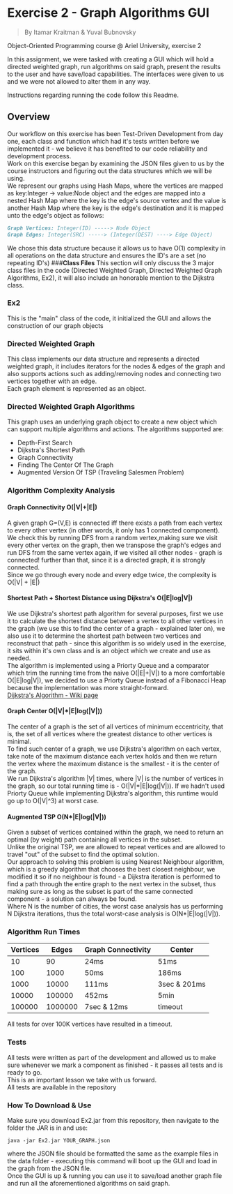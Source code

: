 # **Exercise 2 - Graph Algorithms GUI**
>By Itamar Kraitman & Yuval Bubnovsky

Object-Oriented Programming course @ Ariel University, exercise 2

In this assignment, we were tasked with creating a GUI which will hold a directed weighted graph, run algorithms on said graph, present the results to the user and have save/load capabilities.
The interfaces were given to us and we were not allowed to alter them in any way.

Instructions regarding running the code follow this Readme.

## **Overview**
Our workflow on this exercise has been Test-Driven Development from day one, each class and function which had it's tests written before we implemented it - we believe it has benefited to our code reliability and development process.
<br> Work on this exercise began by examining the JSON files given to us by the course instructors and figuring out the data structures which we will be using.
<br> We represent our graphs using Hash Maps, where the vertices are mapped as key:Integer -> value:Node object and the edges are mapped into a nested Hash Map where the key is the edge's source vertex and the value is another Hash Map where the key is the edge's destination and it is mapped unto the edge's object as follows:<br>
```markdown
Graph Vertices: Integer(ID) -----> Node Object
Graph Edges: Integer(SRC) -----> (Integer(DEST) ----> Edge Object)
```
We chose this data structure because it allows us to have O(1) complexity in all operations on the data structure and ensures the ID's are a set (no repeating ID's)
###**Class Files**
This section will only discuss the 3 major class files in the code (Directed Weighted Graph, Directed Weighted Graph Algorithms, Ex2), it will also include an honorable mention to the Dijkstra class.
### Ex2
This is the "main" class of the code, it initialized the GUI and allows the construction of our graph objects
### Directed Weighted Graph
This class implements our data structure and represents a directed weighted graph, it includes iterators for the nodes & edges of the graph and also supports actions such as adding/removing nodes and connecting two vertices together with an edge.<br>
Each graph element is represented as an object.
### Directed Weighted Graph Algorithms
This graph uses an underlying graph object to create a new object which can support multiple algorithms and actions. The algorithms supported are:<br>
* Depth-First Search
* Dijkstra's Shortest Path
* Graph Connectivity
* Finding The Center Of The Graph
* Augmented Version Of TSP (Traveling Salesmen Problem)

### Algorithm Complexity Analysis

#### Graph Connectivity O(|V|+|E|)
A given graph G=(V,E) is connected iff there exists a path from each vertex to every other vertex (in other words, it only has 1 connected component). <br>We check this by running DFS from a random vertex,making sure we visit every other vertex on the graph, then we transpose the graph's edges and run DFS from the same vertex again, if we visited all other nodes - graph is connected! further than that, since it is a directed graph, it is strongly connected.<br>
Since we go through every node and every edge twice, the complexity is O(|V| + |E|)

#### Shortest Path + Shortest Distance using Dijkstra's O(|E|log|V|)
We use Dijkstra's shortest path algorithm for several purposes, first we use it to calculate the shortest distance between a vertex to all other vertices in the graph (we use this to find the center of a graph - explained later on), we also use it to determine the shortest path between two vertices and reconstruct that path - since this algorithm is so widely used in the exercise, it sits within it's own class and is an object which we create and use as needed.<br>The algorithm is implemented using a Priorty Queue and a comparator which trim the running time from the naive O(|E|+|V|) to a more comfortable O(|E|log|V|), we decided to use a Priorty Queue instead of a Fibonacci Heap because the implementation was more straight-forward.
<br> [Dijkstra's Algorithm - Wiki page][Dwiki]
#### Graph Center O(|V|\*|E|log(|V|))
The center of a graph is the set of all vertices of minimum eccentricity, that is, the set of all vertices where the greatest distance to other vertices is minimal.<br>
To find such center of a graph, we use Dijkstra's algorithm on each vertex, take note of the maximum distance each vertex holds and then we return the vertex where the maximum distance is the smallest - it is the center of the graph.<br>
We run Dijkstra's algorithm |V| times, where |V| is the number of vertices in the graph, so our total running time is - O(|V|*|E|log(|V|)). If we hadn't used Priorty Queue while implementing Dijkstra's algorithm, this runtime would go up to O(|V|^3) at worst case.

#### Augmented TSP O(N*|E|log(|V|))
Given a subset of vertices contained within the graph, we need to return an optimal (by weight) path containing all vertices in the subset.<br>
Unlike the original TSP, we are allowed to repeat vertices and are allowed to travel "out" of the subset to find the optimal solution.
<br>
Our approach to solving this problem is using Nearest Neighbour algorithm, which is a greedy algorithm that chooses the best closest neighbour, we modified it so if no neighbour is found - a Dijkstra iteration is performed to find a path through the entire graph to the next vertex in the subset, thus making sure as long as the subset is part of the same connected component - a solution can always be found.<br>
Where N is the number of cities, the worst case analysis has us performing N Dijkstra iterations, thus the total worst-case analysis is O(N*|E|log(|V|)).

### Algorithm Run Times

|**Vertices** |**Edges**|     **Graph Connectivity**     |     **Center**     |
|-------------|-------------|-------------------------|-------------------------- 
|   10          |    90         |          24ms               |       51ms              |                  
|    100         |    1000         |          50ms               |     186ms             |                    
|    1000         |     10000        |         111ms                |    3sec & 201ms            |                      
|    10000        |    100000       |        452ms                 |     5min       |
|    100000       |    1000000      |        7sec & 12ms            |     timeout              |

All tests for over 100K vertices have resulted in a timeout.

### Tests

All tests were written as part of the development and allowed us to make sure whenever we mark a component as finished - it passes all tests and is ready to go.
<br>This is an important lesson we take with us forward.
<br>All tests are available in the repository

### How To Download & Use
Make sure you download Ex2.jar from this repository, then navigate to the folder the JAR is in and use:
```commandline
java -jar Ex2.jar YOUR_GRAPH.json
```

where the JSON file should be formatted the same as the example files in the data folder - executing this command will boot up the GUI and load in the graph from the JSON file.
<br>Once the GUI is up & running you can use it to save/load another graph file and run all the aforementioned algorithms on said graph.

[Dwiki]: https://en.wikipedia.org/wiki/Dijkstra%27s_algorithm
